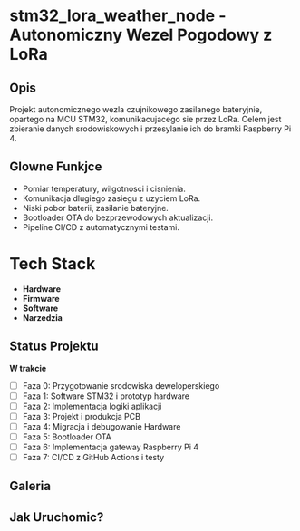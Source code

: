 # stm32_lora_weather_node - Autonomiczny Wezel Pogodowy z LoRa

## Opis

Projekt autonomicznego wezla czujnikowego zasilanego bateryjnie, opartego na MCU STM32, komunikacujacego sie przez 
LoRa. Celem jest zbieranie danych srodowiskowych i przesylanie ich do bramki Raspberry Pi 4.

## Glowne Funkjce
* Pomiar temperatury, wilgotnosci i cisnienia.
* Komunikacja dlugiego zasiegu z uzyciem LoRa.
* Niski pobor baterii, zasilanie bateryjne.
* Bootloader OTA do bezprzewodowych aktualizacji.
* Pipeline CI/CD z automatycznymi testami.

# Tech Stack
* **Hardware**
* **Firmware**
* **Software**
* **Narzedzia**

## Status Projektu
**W trakcie**
* [ ] Faza 0: Przygotowanie srodowiska deweloperskiego
* [ ] Faza 1: Software STM32 i prototyp hardware
* [ ] Faza 2: Implementacja logiki aplikacji
* [ ] Faza 3: Projekt i produkcja PCB
* [ ] Faza 4: Migracja i debugowanie Hardware
* [ ] Faza 5: Bootloader OTA
* [ ] Faza 6: Implementacja gateway Raspberry Pi 4
* [ ] Faza 7: CI/CD z GitHub Actions i testy

## Galeria

## Jak Uruchomic?
